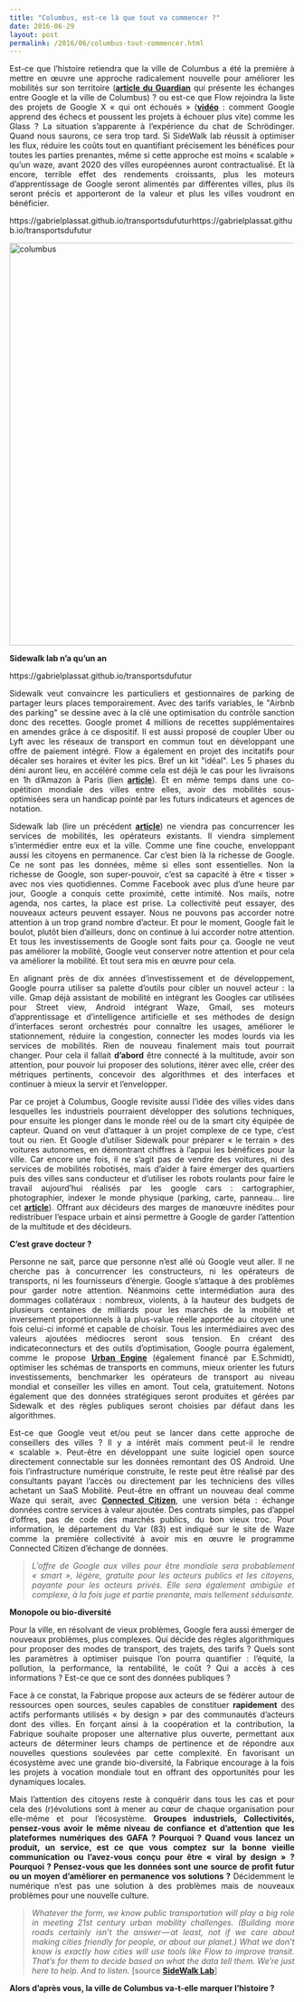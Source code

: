 ```yaml
---
title: "Columbus, est-ce là que tout va commencer ?"
date: 2016-06-29
layout: post
permalink: /2016/06/columbus-tout-commencer.html
---
```


<p style="text-align: justify;">Est-ce que l’histoire retiendra que la ville de Columbus a été la première à mettre en œuvre une approche radicalement nouvelle pour améliorer les mobilités sur son territoire (<a href="https://www.theguardian.com/technology/2016/jun/27/google-flow-sidewalk-labs-columbus-ohio-parking-transit" target="_blank"><strong>article du Guardian</strong></a> qui présente les échanges entre Google et la ville de Columbus) ? ou est-ce que Flow rejoindra la liste des projets de Google X « qui ont échoués » (<strong><a href="https://www.ted.com/talks/astro_teller_the_unexpected_benefit_of_celebrating_failure" target="_blank">vidéo</a></strong> : comment Google apprend des échecs et poussent les projets à échouer plus vite) comme les Glass ? La situation s’apparente à l’expérience du chat de Schrödinger. Quand nous saurons, ce sera trop tard. Si SideWalk lab réussit à optimiser les flux, réduire les coûts tout en quantifiant précisement les bénéfices pour toutes les parties prenantes, même si cette approche est moins « scalable » qu’un waze, avant 2020 des villes européennes auront contractualisé. Et là encore, terrible effet des rendements croissants, plus les moteurs d’apprentissage de Google seront alimentés par différentes villes, plus ils seront précis et apporteront de la valeur et plus les villes voudront en bénéficier.</p>
https://gabrielplassat.github.io/transportsdufuturhttps://gabrielplassat.github.io/transportsdufutur
<p style="text-align: justify;"><a href="http://transportsdufutur.ademe.fr/wp-content/uploads/sites/6/2016/06/columbus.jpg" rel="attachment wp-att-4221"><img class="aligncenter wp-image-4221 size-large" src="http://transportsdufutur.ademe.fr/wp-content/uploads/sites/6/2016/06/columbus-1024x712.jpg" alt="columbus" width="1024" height="712" /></a></p>

<!--more-->

<p style="text-align: justify;"><strong>Sidewalk lab n’a qu’un an</strong></p>
https://gabrielplassat.github.io/transportsdufutur
<p style="text-align: justify;">Sidewalk veut convaincre les particuliers et gestionnaires de parking de partager leurs places temporairement. Avec des tarifs variables, le "Airbnb des parking" se dessine avec à la clé une optimisation du contrôle sanction donc des recettes. Google promet 4 millions de recettes supplémentaires en amendes grâce à ce dispositif. Il est aussi proposé de coupler Uber ou Lyft avec les réseaux de transport en commun tout en développant une offre de paiement intégré. Flow a également en projet des incitatifs pour décaler ses horaires et éviter les pics. Bref un kit "idéal". Les 5 phases du déni auront lieu, en accéléré comme cela est déjà le cas pour les livraisons en 1h d’Amazon à Paris (lien <a href="http://www.numerama.com/business/176459-amazon-prime-now-livre-en-1-heure-a-paris-la-mairie-denonce-une-concurrence-deloyale.html" target="_blank"><strong>article</strong></a>). Et en même temps dans une co-opétition mondiale des villes entre elles, avoir des mobilités sous-optimisées sera un handicap pointé par les futurs indicateurs et agences de notation.</p>

<p style="text-align: justify;">Sidewalk lab (lire un précédent <a href="http://lafabriquedesmobilites.fr/articles/la-fabrique/sidewalklabs-flow/" target="_blank"><strong>article</strong></a>) ne viendra pas concurrencer les services de mobilités, les opérateurs existants. Il viendra simplement s’intermédier entre eux et la ville. Comme une fine couche, enveloppant aussi les citoyens en permanence. Car c’est bien là la richesse de Google. Ce ne sont pas les données, même si elles sont essentielles. Non la richesse de Google, son super-pouvoir, c’est sa capacité à être « tisser » avec nos vies quotidiennes. Comme Facebook avec plus d’une heure par jour, Google a conquis cette proximité, cette intimité. Nos mails, notre agenda, nos cartes, la place est prise. La collectivité peut essayer, des nouveaux acteurs peuvent essayer. Nous ne pouvons pas accorder notre attention à un trop grand nombre d’acteur. Et pour le moment, Google fait le boulot, plutôt bien d’ailleurs, donc on continue à lui accorder notre attention. Et tous les investissements de Google sont faits pour ça. Google ne veut pas améliorer la mobilité, Google veut conserver notre attention et pour cela va améliorer la mobilité. Et tout sera mis en œuvre pour cela.</p>

<p style="text-align: justify;">En alignant près de dix années d’investissement et de développement, Google pourra utiliser sa palette d’outils pour cibler un nouvel acteur : la ville. Gmap déjà assistant de mobilité en intégrant les Googles car utilisées pour Street view, Android intégrant Waze, Gmail, ses moteurs d’apprentissage et d’intelligence artificielle et ses méthodes de design d’interfaces seront orchestrés pour connaître les usages, améliorer le stationnement, réduire la congestion, connecter les modes lourds via les services de mobilités. Rien de nouveau finalement mais tout pourrait changer. Pour cela il fallait <strong>d’abord</strong> être connecté à la multitude, avoir son attention, pour pouvoir lui proposer des solutions, itérer avec elle, créer des métriques pertinents, concevoir des algorithmes et des interfaces et continuer à mieux la servir et l’envelopper.</p>

<p style="text-align: justify;">Par ce projet à Columbus, Google revisite aussi l’idée des villes vides dans lesquelles les industriels pourraient développer des solutions techniques, pour ensuite les plonger dans le monde réel ou de la smart city équipée de capteur. Quand on veut d’attaquer à un projet complexe de ce type, c’est tout ou rien. Et Google d’utiliser Sidewalk pour préparer « le terrain » des voitures autonomes, en démontrant chiffres à l’appui les bénéfices pour la ville. Car encore une fois, il ne s’agit pas de vendre des voitures, ni des services de mobilités robotisés, mais d’aider à faire émerger des quartiers puis des villes sans conducteur et d’utiliser les robots roulants pour faire le travail aujourd’hui réalisés par les google cars : cartographier, photographier, indexer le monde physique (parking, carte, panneau… lire cet <a href="http://transportsdufutur.ademe.fr/2012/09/lindustrie-automobile-a-choisi-de-concevoir-developper-et-commercialiser-des-produits-qui-sadaptent-a-tous-les-territoires.html?s=le+choc+%C3%A0+venir" target="_blank"><strong>article</strong></a>). Offrant aux décideurs des marges de manœuvre inédites pour redistribuer l’espace urbain et ainsi permettre à Google de garder l’attention de la multitude et des décideurs.</p>

<p style="text-align: justify;"><strong>C’est grave docteur ? </strong></p>

<p style="text-align: justify;">Personne ne sait, parce que personne n’est allé où Google veut aller. Il ne cherche pas à concurrencer les constructeurs, ni les opérateurs de transports, ni les fournisseurs d’énergie. Google s’attaque à des problèmes pour garder notre attention. Néanmoins cette intermédiation aura des dommages collatéraux : nombreux, violents, à la hauteur des budgets de plusieurs centaines de milliards pour les marchés de la mobilité et inversement proportionnels à la plus-value réelle apportée au citoyen une fois celui-ci informé et capable de choisir. Tous les intermédiaires avec des valeurs ajoutées médiocres seront sous tension. En créant des indicateconnecturs et des outils d’optimisation, Google pourra également, comme le propose <a href="https://www.urbanengines.com/" target="_blank"><strong>Urban Engine</strong></a> (également financé par E.Schmidt), optimiser les schémas de transports en communs, mieux orienter les futurs investissements, benchmarker les opérateurs de transport au niveau mondial et conseiller les villes en amont. Tout cela, gratuitement. Notons également que des données stratégiques seront produites et gérées par Sidewalk et des règles publiques seront choisies par défaut dans les algorithmes.</p>

<p style="text-align: justify;">Est-ce que Google veut et/ou peut se lancer dans cette approche de conseillers des villes ? Il y a intérêt mais comment peut-il le rendre « scalable ». Peut-être en développant une suite logiciel open source directement connectable sur les données remontant des OS Android. Une fois l’infrastructure numérique construite, le reste peut être réalisé par des consultants payant l’accès ou directement par les techniciens des villes achetant un SaaS Mobilité. Peut-être en offrant un nouveau deal comme Waze qui serait, avec <a href="https://wiki.waze.com/wiki/Connected_Citizens_Program" target="_blank"><strong>Connected Citizen</strong></a>, une version béta : échange données contre services à valeur ajoutée. Des contrats simples, pas d’appel d’offres, pas de code des marchés publics, du bon vieux troc. Pour information, le département du Var (83) est indiqué sur le site de Waze comme la première collectivité à avoir mis en œuvre le programme Connected Citizen d’échange de données.</p>



<blockquote>

<p style="text-align: justify;"><em>L’offre de Google aux villes pour être mondiale sera probablement « smart », légère, gratuite pour les acteurs publics et les citoyens, payante pour les acteurs privés. Elle sera également ambigüe et complexe, à la fois juge et partie prenante, mais tellement séduisante.</em></p>

</blockquote>

<p style="text-align: justify;"><strong>Monopole ou bio-diversité</strong></p>

<p style="text-align: justify;">Pour la ville, en résolvant de vieux problèmes, Google fera aussi émerger de nouveaux problèmes, plus complexes. Qui décide des règles algorithmiques pour proposer des modes de transport, des trajets, des tarifs ? Quels sont les paramètres à optimiser puisque l’on pourra quantifier : l’équité, la pollution, la performance, la rentabilité, le coût ? Qui a accès à ces informations ? Est-ce que ce sont des données publiques ?</p>

<p style="text-align: justify;">Face à ce constat, la Fabrique propose aux acteurs de se fédérer autour de ressources open sources, seules capables de constituer <strong>rapidement</strong> des actifs performants utilisés « by design » par des communautés d’acteurs dont des villes. En forçant ainsi à la coopération et la contribution, la Fabrique souhaite proposer une alternative plus ouverte, permettant aux acteurs de déterminer leurs champs de pertinence et de répondre aux nouvelles questions soulevées par cette complexité. En favorisant un écosystème avec une grande bio-diversité, la Fabrique encourage à la fois les projets à vocation mondiale tout en offrant des opportunités pour les dynamiques locales.</p>

<p style="text-align: justify;">Mais l’attention des citoyens reste à conquérir dans tous les cas et pour cela des (r)évolutions sont à mener au cœur de chaque organisation pour elle-même et pour l’écosystème. <strong>Groupes industriels, Collectivités, pensez-vous avoir le même niveau de confiance et d’attention que les plateformes numériques des GAFA ? Pourquoi ? Quand vous lancez un produit, un service, est ce que vous comptez sur la bonne vieille communication ou l’avez-vous conçu pour être « viral by design » ? Pourquoi ? Pensez-vous que les données sont une source de profit futur ou un moyen d’améliorer en permanence vos solutions ?</strong> Décidemment le numérique n’est pas une solution à des problèmes mais de nouveaux problèmes pour une nouvelle culture.</p>



<blockquote>

<p style="text-align: justify;"><em>Whatever the form, we know public transportation will play a big role in meeting 21st century urban mobility challenges. (Building more roads certainly isn’t the answer — at least, not if we care about making cities friendly for people, or about our planet.) What we don’t know is exactly how cities will use tools like Flow to improve transit. That’s for them to decide based on what the data tell them. We’re just here to help. And to listen.</em> [source <a href="https://medium.com/sidewalk-talk/building-urban-tech-tools-starts-with-listening-to-cities-63dbaf209fbc#.qfc3csci8" target="_blank"><strong>SideWalk Lab</strong></a>]</p>

</blockquote>

<p style="text-align: justify;"><strong>Alors d’après vous, la ville de Columbus va-t-elle marquer l’histoire ?</strong></p>
